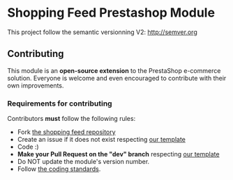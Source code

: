 # Shopping Feed Prestashop Module

This project follow the semantic versionning V2: http://semver.org

## Contributing

This module is an **open-source extension** to the PrestaShop e-commerce solution. Everyone is welcome and even encouraged to contribute with their own improvements.

### Requirements for contributing

Contributors **must** follow the following rules:

* Fork [the shopping feed repository][2]
* Create an issue if it does not exist respecting [our template][3]
* Code :)
* **Make your Pull Request on the "dev" branch** respecting [our template][4]
* Do NOT update the module's version number.
* Follow [the coding standards][1].

[1]: http://doc.prestashop.com/display/PS16/Coding+Standards
[2]: https://github.com/shoppingflux/shoppingfluxexport
[3]: https://github.com/shoppingflux/shoppingfluxexport/blob/master/ISSUE_TEMPLATE.md
[4]: https://github.com/shoppingflux/shoppingfluxexport/blob/master/PULL_REQUEST_TEMPLATE.md
